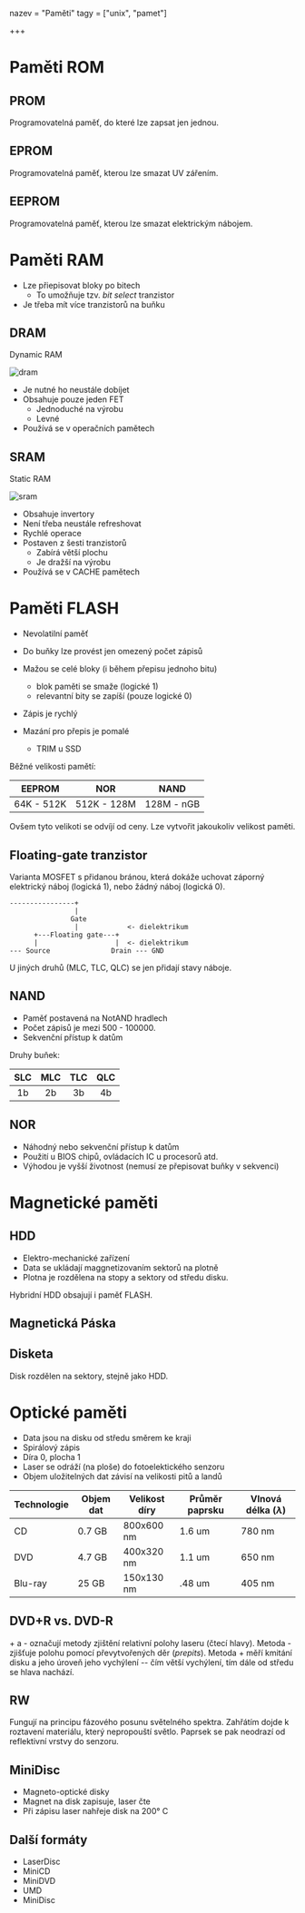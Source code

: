 nazev = "Paměti"
tagy = ["unix", "pamet"]

+++
# Paměti ROM

## PROM

Programovatelná paměť, do které lze zapsat jen jednou.

## EPROM

Programovatelná paměť, kterou lze smazat UV zářením.

## EEPROM

Programovatelná paměť, kterou lze smazat elektrickým nábojem.

# Paměti RAM

- Lze přiepisovat bloky po bitech
    - To umožňuje tzv. *bit select* tranzistor
- Je třeba mít více tranzistorů na buňku

## DRAM

Dynamic RAM

![dram](img/dram.png)

- Je nutné ho neustále dobíjet
- Obsahuje pouze jeden FET
    - Jednoduché na výrobu
    - Levné
- Používá se v operačních pamětech

## SRAM

Static RAM

![sram](img/sram.png)

- Obsahuje invertory
- Není třeba neustále refreshovat
- Rychlé operace
- Postaven z šesti tranzistorů
    - Zabírá větší plochu
    - Je dražší na výrobu
- Používá se v CACHE pamětech

# Paměti FLASH

- Nevolatilní paměť
- Do buňky lze provést jen omezený počet zápisů
- Mažou se celé bloky (i během přepisu jednoho bitu)
    - blok paměti se smaže (logické 1)
    - relevantní bity se zapíší (pouze logické 0)

- Zápis je rychlý
- Mazání pro přepis je pomalé
    - TRIM u SSD

Běžné velikosti pamětí:

EEPROM|NOR|NAND
-|-|-
64K - 512K|512K - 128M|128M - nGB

Ovšem tyto velikoti se odvíjí od ceny. Lze vytvořit jakoukoliv velikost paměti.

## Floating-gate tranzistor

Varianta MOSFET s přidanou bránou, která dokáže uchovat záporný elektrický náboj (logická 1), nebo žádný náboj (logická 0).

```text
----------------+
                |
               Gate
                |            <- dielektrikum
      +---Floating gate---+
      |                   |  <- dielektrikum
--- Source               Drain --- GND
```

U jiných druhů (MLC, TLC, QLC) se jen přidají stavy náboje.

## NAND

- Paměť postavená na NotAND hradlech
- Počet zápisů je mezi 500 - 100000.
- Sekvenční přístup k datům

Druhy buňek:

SLC|MLC|TLC|QLC
:-:|:-:|:-:|:-:
1b|2b|3b|4b

## NOR

- Náhodný nebo sekvenční přístup k datům
- Použití u BIOS chipů, ovládacích IC u procesorů atd.
- Výhodou je vyšší životnost (nemusí ze přepisovat buňky v sekvenci)

# Magnetické paměti

## HDD

- Elektro-mechanické zařízení
- Data se ukládají maggnetizovaním sektorů na plotně
- Plotna je rozdělena na stopy a sektory od středu disku.

Hybridní HDD obsajují i paměť FLASH.

## Magnetická Páska

## Disketa

Disk rozdělen na sektory, stejně jako HDD.

# Optické paměti

- Data jsou na disku od středu směrem ke kraji
- Spirálový zápis
- Díra 0, plocha 1
- Laser se odráží (na ploše) do fotoelektického senzoru
- Objem uložitelných dat závisí na velikosti pitů a landů

Technologie|Objem dat|Velikost díry|Průměr paprsku|Vlnová délka ($\lambda$)
-|-|-|-|-
CD|0.7 GB|800x600 nm|1.6 um|780 nm
DVD|4.7 GB|400x320 nm|1.1 um|650 nm
Blu-ray|25 GB|150x130 nm|.48 um|405 nm

## DVD\+R vs. DVD\-R

\+ a \- označují metody zjištění relativní polohy laseru (čtecí hlavy). Metoda \- zjišťuje polohu pomocí převytvořených děr (*prepits*). Metoda \+ měří kmitání disku a jeho úroveň jeho vychýlení -- čím větší vychýlení, tím dále od středu se hlava nachází.

## RW

Fungují na principu fázového posunu světelného spektra. Zahřátím dojde k roztavení materiálu, který nepropouští světlo. Paprsek se pak neodrazí od reflektivní vrstvy do senzoru.

## MiniDisc

- Magneto-optické disky
- Magnet na disk zapisuje, laser čte
- Při zápisu laser nahřeje disk na 200° C

## Další formáty

- LaserDisc
- MiniCD
- MiniDVD
- UMD
- MiniDisc
